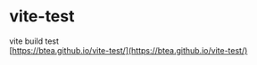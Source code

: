 # vite-test
vite build test  
[https://btea.github.io/vite-test/](https://btea.github.io/vite-test/)
